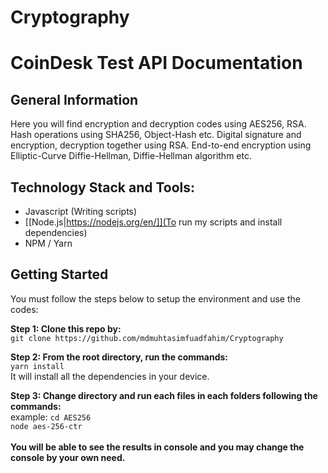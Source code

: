 # Cryptography

# CoinDesk Test API Documentation

## General Information

Here you will find encryption and decryption codes using AES256, RSA. Hash operations using SHA256, Object-Hash etc. Digital signature and encryption, decryption together using RSA. End-to-end encryption using Elliptic-Curve Diffie-Hellman, Diffie-Hellman algorithm etc.

## Technology Stack and Tools:
  * Javascript (Writing scripts)
  * [[Node.js|https://nodejs.org/en/]](To run my scripts and install dependencies)
  * NPM / Yarn

## Getting Started
You must follow the steps below to setup the environment and use the codes:</br>

**Step 1: Clone this repo by:** </br>
```git clone https://github.com/mdmuhtasimfuadfahim/Cryptography```
</br>

**Step 2: From the root directory, run the commands:**</br>
  ```yarn install``` </br>
  It will install all the dependencies in your device.</br>
  
**Step 3: Change directory and run each files in each folders following the commands:**</br>
example: ```cd AES256```</br>
```node aes-256-ctr```</br>
</br>**You will be able to see the results in console and you may change the console by your own need.**</br>
